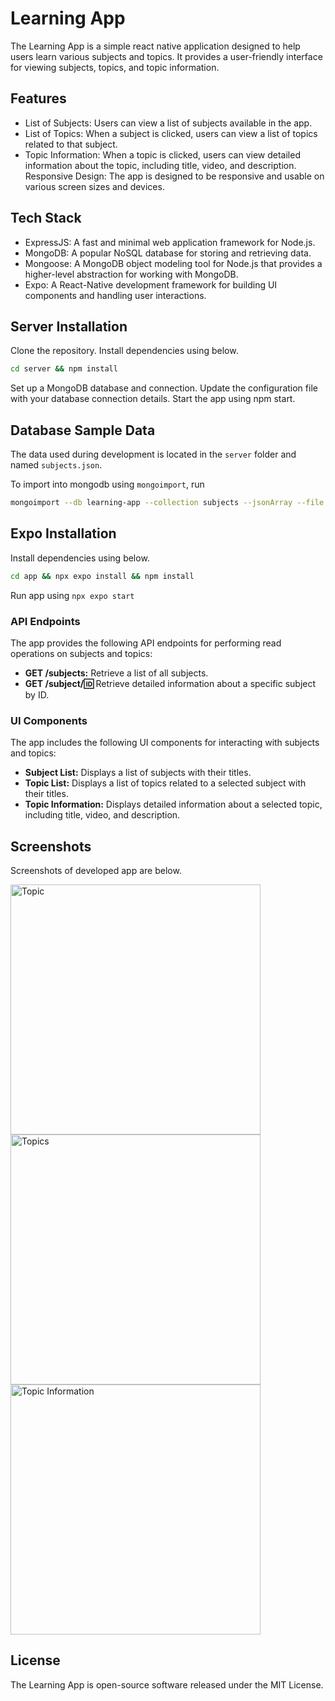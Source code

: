 # Learning App

The Learning App is a simple react native application designed to help users learn various subjects and topics. It provides a user-friendly interface for viewing subjects, topics, and topic information.

## Features

- List of Subjects: Users can view a list of subjects available in the app.
- List of Topics: When a subject is clicked, users can view a list of topics related to that subject.
- Topic Information: When a topic is clicked, users can view detailed information about the topic, including title, video, and description.
Responsive Design: The app is designed to be responsive and usable on various screen sizes and devices.

## Tech Stack

- ExpressJS: A fast and minimal web application framework for Node.js.
- MongoDB: A popular NoSQL database for storing and retrieving data.
- Mongoose: A MongoDB object modeling tool for Node.js that provides a higher-level abstraction for working with MongoDB.
- Expo: A React-Native development framework for building UI components and handling user interactions.

## Server Installation

Clone the repository.
Install dependencies using below.

```bash
cd server && npm install
```

Set up a MongoDB database and connection.
Update the configuration file with your database connection details.
Start the app using npm start.

## Database Sample Data

The data used during development is located in the ```server``` folder and named ```subjects.json```.

To import into mongodb using ```mongoimport```, run

```bash
mongoimport --db learning-app --collection subjects --jsonArray --file subjects.json
```

## Expo Installation

Install dependencies using below.

```bash
cd app && npx expo install && npm install
```

Run app using ```npx expo start```

### API Endpoints

The app provides the following API endpoints for performing read operations on subjects and topics:

- **GET /subjects:** Retrieve a list of all subjects.
- **GET /subject/:id:** Retrieve detailed information about a specific subject by ID.

### UI Components

The app includes the following UI components for interacting with subjects and topics:

- **Subject List:** Displays a list of subjects with their titles.
- **Topic List:** Displays a list of topics related to a selected subject with their titles.
- **Topic Information:** Displays detailed information about a selected topic, including title, video, and description.

## Screenshots

Screenshots of developed app are below.

<img src="screenshots/subjects.png" width="400" alt="Topic" />
<img src="screenshots/topics.png" width="400" alt="Topics" />
<img src="screenshots/topic-information.png" width="400" alt="Topic Information" />

## License

The Learning App is open-source software released under the MIT License.
